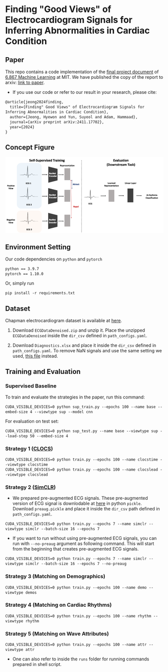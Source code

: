 # Finding "Good Views" of Electrocardiogram Signals for Inferring Abnormalities in Cardiac Condition

## Paper
This repo contains a code implementation of the [final project document](assets/Finding%20_Good%20Views_%20of%20Electrocardiogram%20Signals%20for%20Inferring%20Abnormalities%20in%20Cardiac%20Condition.pdf) of [6.867 Machine Learning](http://www.ai.mit.edu/courses/6.867-f04/) at MIT. We have published the copy of the report to arxiv: [link to paper](https://arxiv.org/pdf/2411.17702).

- If you use our code or refer to our result in your research, please cite:
```
@article{jeong2024finding,
  title={Finding" Good Views" of Electrocardiogram Signals for Inferring Abnormalities in Cardiac Condition},
  author={Jeong, Hyewon and Yun, Suyeol and Adam, Hammaad},
  journal={arXiv preprint arXiv:2411.17702},
  year={2024}
}
```

## Concept Figure
![concpet](./assets/concept.png)

## Environment Setting
Our code dependencies on `python` and `pytorch`
```
python == 3.9.7
pytorch == 1.10.0
```

Or, simply run
```
pip install -r requirements.txt
```

## Dataset
Chapman electrocardiogram dataset is available at [here](https://figshare.com/collections/ChapmanECG/4560497/2).

1. Download `ECGDataDenoised.zip` and unzip it. Place the unzipped `ECGDataDenoised` inside the `dir_csv` defined in `path_configs.yaml`.

2. Download `Diagnostics.xlsx` and place it inside the `dir_csv` defined in `path_configs.yaml`. To remove NaN signals and use the same setting we used, [this file](https://docs.google.com/spreadsheets/d/1rW9f6FYswwbSRcf8A5YPSubb5cIYKxRs/edit?usp=sharing&ouid=109860069282059750704&rtpof=true&sd=true) instead.


## Training and Evaluation

### Supervised Baseline

To train and evaluate the strategies in the paper, run this command:
```
CUDA_VISIBLE_DEVICES=0 python sup_train.py --epochs 100 --name base --embed-size 4 --viewtype sup --model cnn
```
For evaluation on test set:
```
CUDA_VISIBLE_DEVICES=0 python sup_test.py --name base --viewtype sup --load-step 50 --embed-size 4
```

### Strategy 1 ([CLOCS](https://arxiv.org/pdf/2005.13249.pdf))
```
CUDA_VISIBLE_DEVICES=0 python train.py --epochs 100 --name clocstime --viewtype clocstime
CUDA_VISIBLE_DEVICES=0 python train.py --epochs 100 --name clocslead --viewtype clocslead
```

### Strategy 2 ([SimCLR](https://arxiv.org/pdf/2002.05709.pdf))

- We prepared pre-augmented ECG signals. These pre-augmented version of ECG signal is  downlodable at [here](https://www.dropbox.com/s/k7s1xeibp2yg8xu/preaug.pickle?dl=0) in python `pickle`. Download `preaug.pickle` and place it inside the `dir_csv` path defined in `path_configs.yaml`.

```
CUDA_VISIBLE_DEVICES=0 python train.py --epochs 7 --name simclr --viewtype simclr --batch-size 16 --epochs 7
```

- If you want to run without using pre-augmented ECG signals, you can run with `--no-preaug` argument as following command. This will start from the beginning that creates pre-augmented ECG signals.

```
CUDA_VISIBLE_DEVICES=0 python train.py --epochs 7 --name simclr --viewtype simclr --batch-size 16 --epochs 7 --no-preaug
```


### Strategy 3 (Matching on Demographics)
```
CUDA_VISIBLE_DEVICES=0 python train.py --epochs 100 --name demo --viewtype demos
```

### Strategy 4 (Matching on Cardiac Rhythms)
```
CUDA_VISIBLE_DEVICES=0 python train.py --epochs 100 --name rhythm --viewtype rhythm
```

### Strategy 5 (Matching on Wave Attributes)
```
CUDA_VISIBLE_DEVICES=0 python train.py --epochs 100 --name attr --viewtype attr
```

* One can also refer to inside the `runs` folder for running commands prepared in shell script.

